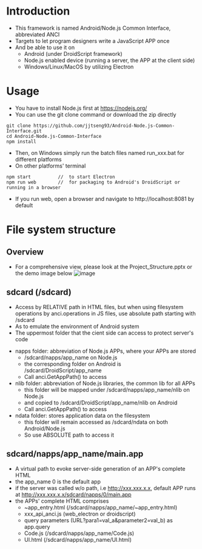 # Introduction
- This framework is named Android/Node.js Common Interface, abbreviated ANCI
- Targets to let program designers write a JavaScript APP once
- And be able to use it on 
  + Android (under DroidScript framework)
  + Node.js enabled device (running a server, the APP at the client side)
  + Windows/Linux/MacOS by utilizing Electron
# Usage
- You have to install Node.js first at https://nodejs.org/
- You can use the git clone command or download the zip directly
```
git clone https://github.com/jjtseng93/Android-Node.js-Common-Interface.git
cd Android-Node.js-Common-Interface
npm install
```
- Then, on Windows simply run the batch files named run_xxx.bat for different platforms
- On other platforms' terminal
```
npm start          //  to start Electron
npm run web        //  for packaging to Android's DroidScript or running in a browser
```
- If you run web, open a browser and navigate to http://localhost:8081 by default
# File system structure
## Overview
- For a comprehensive view, please look at the Project_Structure.pptx or the demo image below
![image](https://jjtseng93.github.io/Android-Node.js-Common-Interface/Project_Structure.jpg)
## sdcard (/sdcard)
- Access by RELATIVE path in HTML files, but when using filesystem operations by anci.operations in JS files, use absolute path starting with /sdcard
- As to emulate the environment of Android system
- The uppermost folder that the cient side can access to protect server's code
+ napps folder: abbreviation of Node.js APPs, where your APPs are stored
  * /sdcard/napps/app_name on Node.js
  * the corresponding folder on Android is /sdcard/DroidScript/app_name
  * Call anci.GetAppPath() to access
+ nlib folder: abbreviation of Node.js libraries, the common lib for all APPs
  * this folder will be mapped under /sdcard/napps/app_name/nlib on Node.js
  * and copied to /sdcard/DroidScript/app_name/nlib on Android
  * Call anci.GetAppPath() to access
+ ndata folder: stores application data on the filesystem
  * this folder will remain accessed as /sdcard/ndata on both Android/Node.js
  * So use ABSOLUTE path to access it
## sdcard/napps/app_name/main.app
- A virtual path to evoke server-side generation of an APP's complete HTML
- the app_name 0 is the default app
- if the server was called w/o path, i.e http://xxx.xxx.x.x, default APP runs
  at http://xxx.xxx.x.x/sdcard/napps/0/main.app
- the APPs' complete HTML comprises
  + ~app_entry.html (/sdcard/napps/app_name/~app_entry.html)
  + xxx_api_anci.js (web_electron or droidscript)
  + query parameters (URL?para1=val_a&parameter2=val_b) as app.query
  + Code.js (/sdcard/napps/app_name/Code.js)
  + UI.html (/sdcard/napps/app_name/UI.html)
